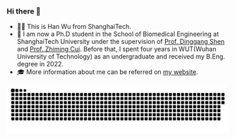 ### Hi there 👋
- 👨‍🎓 This is Han Wu from ShanghaiTech.
- 📖 I am now a Ph.D student in the School of Biomedical Engineering at ShanghaiTech University under the supervision of [Prof. Dinggang Shen](https://scholar.google.com.hk/citations?hl=zh-CN&user=v6VYQC8AAAAJ) and [Prof. Zhiming Cui](https://shanghaitech-impact.github.io/). Before that, I spent four years in WUT(Wuhan University of Technology) as an undergraduate and received my B.Eng. degree in 2022.
- 🎓 More information about me can be referred on [my website](http://hanwu.website/).


![image](https://github.com/Fitz-Fitz/Fitz-Fitz/blob/output/github-contribution-grid-snake.svg)

